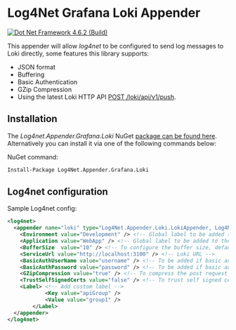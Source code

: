 # Log4Net Grafana Loki Appender

[![Dot Net Framework 4.6.2 (Build)](https://github.com/gabrielcerutti/log4net.Appender.Loki/actions/workflows/netframework.build.yml/badge.svg)](https://github.com/gabrielcerutti/log4net.Appender.Loki/actions/workflows/netframework.build.yml)

This appender will allow *log4net* to be configured to send log messages to Loki directly, some features this library supports:

 - JSON format
 - Buffering
 - Basic Authentication
 - GZip Compression
 - Using the latest Loki HTTP API [POST /loki/api/v1/push](https://grafana.com/docs/loki/latest/api/#push-log-entries-to-loki).

## Installation

The *Log4net.Appender.Grafana.Loki* NuGet [package can be found here](https://www.nuget.org/packages/Log4net.Appender.Grafana.Loki/). Alternatively you can install it via one of the following commands below:

NuGet command:
```bash
Install-Package Log4Net.Appender.Grafana.Loki
```

## Log4net configuration

Sample Log4net config:

```xml
<log4net>
  <appender name="loki" type="Log4Net.Appender.Loki.LokiAppender, Log4Net.Appender.Grafana.Loki">
    <Environment value="Development" /> <!-- Global label to be added to the log stream -->
    <Application value="WebApp" /> <!-- Global label to be added to the log stream -->
    <BufferSize  value="10" /> <!-- To configure the buffer size, default: 512 -->
    <ServiceUrl value="http://localhost:3100" /> <!-- Loki URL -->
    <BasicAuthUserName value="username" /> <!-- To be added if basic authent enabled  -->
    <BasicAuthPassword value="password" /> <!-- To be added if basic authent enabled  -->
    <GZipCompression value="true" /> <!-- To compress the post request using GZip compression -->
    <TrustSelfSignedCerts value="false" /> <!-- To trust self signed certificates. Default: false -->
    <Label> <!-- Add custom label -->
			<Key value="apiGroup" />
			<Value value="group1" />
		</Label>
  </appender>
</log4net>
```
